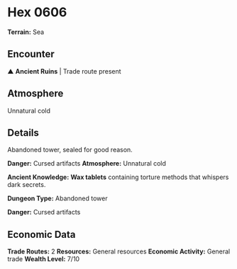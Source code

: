 # Hex 0606

**Terrain:** Sea

## Encounter
▲ **Ancient Ruins** | Trade route present

## Atmosphere
Unnatural cold

## Details
Abandoned tower, sealed for good reason.

**Danger:** Cursed artifacts
**Atmosphere:** Unnatural cold


**Ancient Knowledge:** **Wax tablets** containing torture methods that whispers dark secrets.

**Dungeon Type:** Abandoned tower

**Danger:** Cursed artifacts

## Economic Data
**Trade Routes:** 2
**Resources:** General resources
**Economic Activity:** General trade
**Wealth Level:** 7/10
